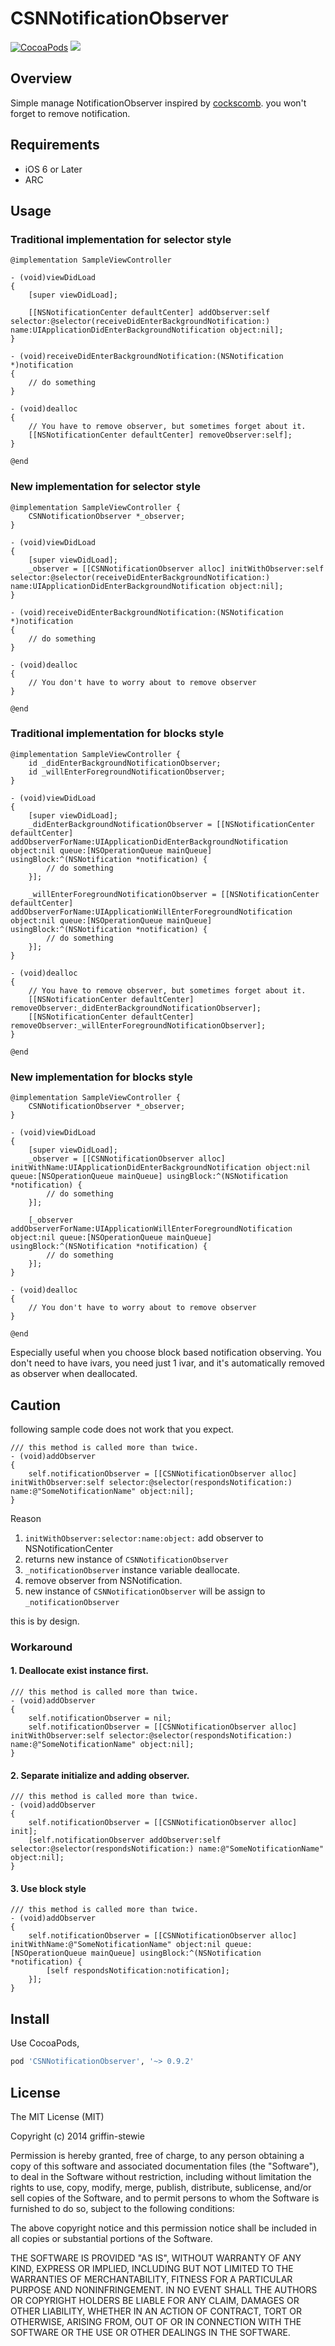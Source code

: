 # CSNNotificationObserver

[![CocoaPods](http://img.shields.io/cocoapods/v/CSNNotificationObserver.svg)](http://cocoadocs.org/docsets/CSNNotificationObserver/)
![](http://img.shields.io/badge/license-MIT-green.svg)

## Overview

Simple manage NotificationObserver inspired by [cockscomb](https://github.com/cockscomb/CXCKeyValueObserver). you won't forget to remove notification.

## Requirements

* iOS 6 or Later
* ARC

## Usage

### Traditional implementation for selector style

```objc
@implementation SampleViewController

- (void)viewDidLoad
{
    [super viewDidLoad];
    
    [[NSNotificationCenter defaultCenter] addObserver:self selector:@selector(receiveDidEnterBackgroundNotification:) name:UIApplicationDidEnterBackgroundNotification object:nil];
}

- (void)receiveDidEnterBackgroundNotification:(NSNotification *)notification
{
    // do something
}

- (void)dealloc
{
    // You have to remove observer, but sometimes forget about it.
    [[NSNotificationCenter defaultCenter] removeObserver:self];
}

@end
```

### New implementation for selector style

```objc
@implementation SampleViewController {
    CSNNotificationObserver *_observer;
}

- (void)viewDidLoad
{
    [super viewDidLoad];
    _observer = [[CSNNotificationObserver alloc] initWithObserver:self selector:@selector(receiveDidEnterBackgroundNotification:) name:UIApplicationDidEnterBackgroundNotification object:nil];
}

- (void)receiveDidEnterBackgroundNotification:(NSNotification *)notification
{
    // do something
}

- (void)dealloc
{
    // You don't have to worry about to remove observer
}

@end
```

### Traditional implementation for blocks style

```objc
@implementation SampleViewController {
    id _didEnterBackgroundNotificationObserver;
    id _willEnterForegroundNotificationObserver;
}

- (void)viewDidLoad
{
    [super viewDidLoad];
    _didEnterBackgroundNotificationObserver = [[NSNotificationCenter defaultCenter] addObserverForName:UIApplicationDidEnterBackgroundNotification object:nil queue:[NSOperationQueue mainQueue] usingBlock:^(NSNotification *notification) {
        // do something
    }];
    
    _willEnterForegroundNotificationObserver = [[NSNotificationCenter defaultCenter] addObserverForName:UIApplicationWillEnterForegroundNotification object:nil queue:[NSOperationQueue mainQueue] usingBlock:^(NSNotification *notification) {
        // do something
    }];
}

- (void)dealloc
{
    // You have to remove observer, but sometimes forget about it.
    [[NSNotificationCenter defaultCenter] removeObserver:_didEnterBackgroundNotificationObserver];
    [[NSNotificationCenter defaultCenter] removeObserver:_willEnterForegroundNotificationObserver];
}

@end

```

### New implementation for blocks style

```objc
@implementation SampleViewController {
    CSNNotificationObserver *_observer;
}

- (void)viewDidLoad
{
    [super viewDidLoad];
    _observer = [[CSNNotificationObserver alloc] initWithName:UIApplicationDidEnterBackgroundNotification object:nil queue:[NSOperationQueue mainQueue] usingBlock:^(NSNotification *notification) {
        // do something
    }];
    
    [_observer addObserverForName:UIApplicationWillEnterForegroundNotification object:nil queue:[NSOperationQueue mainQueue] usingBlock:^(NSNotification *notification) {
        // do something
    }];
}

- (void)dealloc
{
    // You don't have to worry about to remove observer
}

@end
```

Especially useful when you choose block based notification observing. You don't need to have ivars, you need just 1 ivar, and it's automatically removed as observer when deallocated.

## Caution

following sample code does not work that you expect.

```objc
/// this method is called more than twice.
- (void)addObserver
{
    self.notificationObserver = [[CSNNotificationObserver alloc] initWithObserver:self selector:@selector(respondsNotification:) name:@"SomeNotificationName" object:nil];
}
```

Reason

1. `initWithObserver:selector:name:object:` add observer to NSNotificationCenter
2. returns new instance of `CSNNotificationObserver`
3. `_notificationObserver` instance variable deallocate.
4. remove observer from NSNotification.
5. new instance of `CSNNotificationObserver` will be assign to `_notificationObserver`

this is by design.


### Workaround

#### 1. Deallocate exist instance first.

```objc
/// this method is called more than twice.
- (void)addObserver
{
    self.notificationObserver = nil;
    self.notificationObserver = [[CSNNotificationObserver alloc] initWithObserver:self selector:@selector(respondsNotification:) name:@"SomeNotificationName" object:nil];
}
```

#### 2. Separate initialize and adding observer.

```objc
/// this method is called more than twice.
- (void)addObserver
{
    self.notificationObserver = [[CSNNotificationObserver alloc] init];
    [self.notificationObserver addObserver:self selector:@selector(respondsNotification:) name:@"SomeNotificationName" object:nil];
}
```

#### 3. Use block style

```objc
/// this method is called more than twice.
- (void)addObserver
{
    self.notificationObserver = [[CSNNotificationObserver alloc] initWithName:@"SomeNotificationName" object:nil queue:[NSOperationQueue mainQueue] usingBlock:^(NSNotification *notification) {
        [self respondsNotification:notification];
    }];
}
```

## Install

Use CocoaPods,

```ruby
pod 'CSNNotificationObserver', '~> 0.9.2'
```


## License

The MIT License (MIT)

Copyright (c) 2014 griffin-stewie

Permission is hereby granted, free of charge, to any person obtaining a copy of
this software and associated documentation files (the "Software"), to deal in
the Software without restriction, including without limitation the rights to
use, copy, modify, merge, publish, distribute, sublicense, and/or sell copies of
the Software, and to permit persons to whom the Software is furnished to do so,
subject to the following conditions:

The above copyright notice and this permission notice shall be included in all
copies or substantial portions of the Software.

THE SOFTWARE IS PROVIDED "AS IS", WITHOUT WARRANTY OF ANY KIND, EXPRESS OR
IMPLIED, INCLUDING BUT NOT LIMITED TO THE WARRANTIES OF MERCHANTABILITY, FITNESS
FOR A PARTICULAR PURPOSE AND NONINFRINGEMENT. IN NO EVENT SHALL THE AUTHORS OR
COPYRIGHT HOLDERS BE LIABLE FOR ANY CLAIM, DAMAGES OR OTHER LIABILITY, WHETHER
IN AN ACTION OF CONTRACT, TORT OR OTHERWISE, ARISING FROM, OUT OF OR IN
CONNECTION WITH THE SOFTWARE OR THE USE OR OTHER DEALINGS IN THE SOFTWARE.

